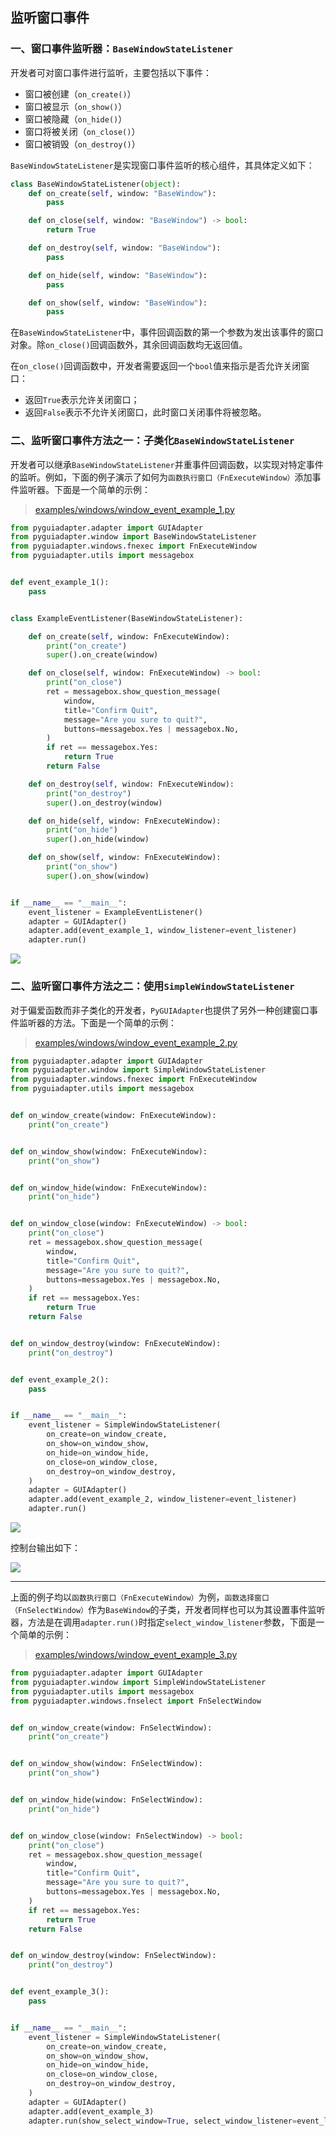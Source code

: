 ## 监听窗口事件

### 一、窗口事件监听器：`BaseWindowStateListener`
开发者可对窗口事件进行监听，主要包括以下事件：

- 窗口被创建（`on_create()`）
- 窗口被显示（`on_show()`）
- 窗口被隐藏（`on_hide()`）
- 窗口将被关闭（`on_close()`）
- 窗口被销毁（`on_destroy()`）

`BaseWindowStateListener`是实现窗口事件监听的核心组件，其具体定义如下：

```python
class BaseWindowStateListener(object):
    def on_create(self, window: "BaseWindow"):
        pass

    def on_close(self, window: "BaseWindow") -> bool:
        return True

    def on_destroy(self, window: "BaseWindow"):
        pass

    def on_hide(self, window: "BaseWindow"):
        pass

    def on_show(self, window: "BaseWindow"):
        pass

```

在`BaseWindowStateListener`中，事件回调函数的第一个参数为发出该事件的窗口对象。除`on_close()`回调函数外，其余回调函数均无返回值。

在`on_close()`回调函数中，开发者需要返回一个`bool`值来指示是否允许关闭窗口：

- 返回`True`表示允许关闭窗口；
- 返回`False`表示不允许关闭窗口，此时窗口关闭事件将被忽略。

### 二、监听窗口事件方法之一：子类化`BaseWindowStateListener`
开发者可以继承`BaseWindowStateListener`并重事件回调函数，以实现对特定事件的监听。例如，下面的例子演示了如何为`函数执行窗口（FnExecuteWindow）`添加事件监听器。下面是一个简单的示例：

> [examples/windows/window_event_example_1.py]()

```python
from pyguiadapter.adapter import GUIAdapter
from pyguiadapter.window import BaseWindowStateListener
from pyguiadapter.windows.fnexec import FnExecuteWindow
from pyguiadapter.utils import messagebox


def event_example_1():
    pass


class ExampleEventListener(BaseWindowStateListener):

    def on_create(self, window: FnExecuteWindow):
        print("on_create")
        super().on_create(window)

    def on_close(self, window: FnExecuteWindow) -> bool:
        print("on_close")
        ret = messagebox.show_question_message(
            window,
            title="Confirm Quit",
            message="Are you sure to quit?",
            buttons=messagebox.Yes | messagebox.No,
        )
        if ret == messagebox.Yes:
            return True
        return False

    def on_destroy(self, window: FnExecuteWindow):
        print("on_destroy")
        super().on_destroy(window)

    def on_hide(self, window: FnExecuteWindow):
        print("on_hide")
        super().on_hide(window)

    def on_show(self, window: FnExecuteWindow):
        print("on_show")
        super().on_show(window)


if __name__ == "__main__":
    event_listener = ExampleEventListener()
    adapter = GUIAdapter()
    adapter.add(event_example_1, window_listener=event_listener)
    adapter.run()

```

<img src="../images/window_event_example_1.gif" />

### 二、监听窗口事件方法之二：使用`SimpleWindowStateListener`

对于偏爱函数而非子类化的开发者，`PyGUIAdapter`也提供了另外一种创建窗口事件监听器的方法。下面是一个简单的示例：

> [examples/windows/window_event_example_2.py]()

```python
from pyguiadapter.adapter import GUIAdapter
from pyguiadapter.window import SimpleWindowStateListener
from pyguiadapter.windows.fnexec import FnExecuteWindow
from pyguiadapter.utils import messagebox


def on_window_create(window: FnExecuteWindow):
    print("on_create")


def on_window_show(window: FnExecuteWindow):
    print("on_show")


def on_window_hide(window: FnExecuteWindow):
    print("on_hide")


def on_window_close(window: FnExecuteWindow) -> bool:
    print("on_close")
    ret = messagebox.show_question_message(
        window,
        title="Confirm Quit",
        message="Are you sure to quit?",
        buttons=messagebox.Yes | messagebox.No,
    )
    if ret == messagebox.Yes:
        return True
    return False


def on_window_destroy(window: FnExecuteWindow):
    print("on_destroy")


def event_example_2():
    pass


if __name__ == "__main__":
    event_listener = SimpleWindowStateListener(
        on_create=on_window_create,
        on_show=on_window_show,
        on_hide=on_window_hide,
        on_close=on_window_close,
        on_destroy=on_window_destroy,
    )
    adapter = GUIAdapter()
    adapter.add(event_example_2, window_listener=event_listener)
    adapter.run()

```

<img src="../images/window_event_example_2.gif" />



控制台输出如下：

<img src="G:/Projects/PyGUIAdapter/docs/images/window_event_example_2_output.png" />

---

上面的例子均以`函数执行窗口（FnExecuteWindow）`为例，`函数选择窗口（FnSelectWindow）`作为`BaseWindow`的子类，开发者同样也可以为其设置事件监听器，方法是在调用`adapter.run()`时指定`select_window_listener`参数，下面是一个简单的示例：

> [examples/windows/window_event_example_3.py]()

```python
from pyguiadapter.adapter import GUIAdapter
from pyguiadapter.window import SimpleWindowStateListener
from pyguiadapter.utils import messagebox
from pyguiadapter.windows.fnselect import FnSelectWindow


def on_window_create(window: FnSelectWindow):
    print("on_create")


def on_window_show(window: FnSelectWindow):
    print("on_show")


def on_window_hide(window: FnSelectWindow):
    print("on_hide")


def on_window_close(window: FnSelectWindow) -> bool:
    print("on_close")
    ret = messagebox.show_question_message(
        window,
        title="Confirm Quit",
        message="Are you sure to quit?",
        buttons=messagebox.Yes | messagebox.No,
    )
    if ret == messagebox.Yes:
        return True
    return False


def on_window_destroy(window: FnSelectWindow):
    print("on_destroy")


def event_example_3():
    pass


if __name__ == "__main__":
    event_listener = SimpleWindowStateListener(
        on_create=on_window_create,
        on_show=on_window_show,
        on_hide=on_window_hide,
        on_close=on_window_close,
        on_destroy=on_window_destroy,
    )
    adapter = GUIAdapter()
    adapter.add(event_example_3)
    adapter.run(show_select_window=True, select_window_listener=event_listener)
```

